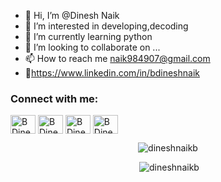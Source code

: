 - 👋 Hi, I’m @Dinesh Naik 
- 👀 I’m interested in developing,decoding
- 🌱 I’m currently learning python
- 💞️ I’m looking to collaborate on ...
- 📫 How to reach me naik984907@gmail.com 
- 📲https://www.linkedin.com/in/bdineshnaik 


<h3 align="left">Connect with me:</h3>
<p align="left">
<a href="https://www.linkedin.com/in/bdineshnaik/" target="blank"><img align="center" src="https://raw.githubusercontent.com/rahuldkjain/github-profile-readme-generator/master/src/images/icons/Social/linked-in-alt.svg" alt="B Dinesh Naik" height="30" width="40" /></a>
<a href="https://www.instagram.com/hacker____ghost/" target="blank"><img align="center" src="https://raw.githubusercontent.com/rahuldkjain/github-profile-readme-generator/master/src/images/icons/Social/instagram.svg" alt="B Dinesh Naik" height="30" width="40" /></a>
<a href="https://www.facebook.com/simha.naik.7/" target="blank"><img align="center" src="https://raw.githubusercontent.com/rahuldkjain/github-profile-readme-generator/master/src/images/icons/Social/facebook.svg" alt="B Dinesh Naik" height="30" width="40" /></a>
<a href="https://leetcode.com/naik984907/" target="blank"><img align="center" src="https://raw.githubusercontent.com/rahuldkjain/github-profile-readme-generator/master/src/images/icons/Social/leet-code.svg" alt="B Dinesh Naik" height="30" width="40" /></a>
</p>

<p align="center"><img src="https://github-readme-stats.vercel.app/api/top-langs?username=dineshnaikb&show_icons=true&locale=en&layout=compact" alt="dineshnaikb" /></p>

<p align="center">&nbsp;<img src="https://github-readme-stats.vercel.app/api?username=dineshnaikb&show_icons=true&locale=en" alt="dineshnaikb" /></p>

<!---
dineshnaikb/dineshnaikb is a ✨ special ✨ repository because its `README.md` (this file) appears on your GitHub profile.
You can click the Preview link to take a look at your changes.
--->
